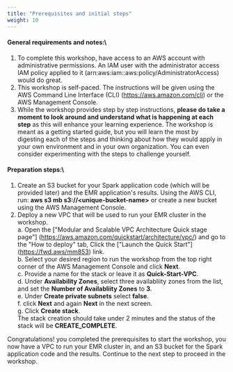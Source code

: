 ```yaml
---
title: "Prerequisites and initial steps"
weight: 10
---
```

#### General requirements and notes:\

1. To complete this workshop, have access to an AWS account with administrative permissions. An IAM user with the  administrator access IAM policy applied to it (arn:aws:iam::aws:policy/AdministratorAccess) would do great.
2. This workshop is self-paced. The instructions will  be given using the AWS Command Line Interface (CLI) (https://aws.amazon.com/cli) or the AWS Management Console. 
3. While the workshop provides step by step instructions, **please do take a moment to look around and understand what is happening at each step** as this will enhance your learning experience. The workshop is meant as a getting started guide, but you will learn the most by digesting each of the steps and thinking about how they would apply in your own environment and in your own organization. You can even consider experimenting with the steps to challenge yourself.


#### Preparation steps:\

1. Create an S3 bucket for your Spark application code (which will be provided later) and the EMR application's results. Using the AWS CLI, run: **aws s3 mb s3://\<unique-bucket-name\>** or create a new bucket using the AWS Management Console.
2. Deploy a new VPC that will be used to run your EMR cluster in the workshop.\
a. Open the ["Modular and Scalable VPC Architecture Quick stage page"] (https://aws.amazon.com/quickstart/architecture/vpc/) and go to the "How to deploy" tab, Click the ["Launch the Quick Start"] (https://fwd.aws/mm853) link.\
b. Select your desired region to run the workshop from the top right corner of the AWS Management Console and click **Next**.\
c. Provide a name for the stack or leave it as **Quick-Start-VPC**.\
d. Under **Availability Zones**, select three availabliity zones from the list, and set the **Number of Availabliity Zones** to **3**.\
e. Under **Create private subnets** select **false**.\
f. click **Next** and again **Next** in the next screen.\
g. Click **Create stack**.\
The stack creation should take under 2 minutes and the status of the stack will be **CREATE_COMPLETE**.

Congratulations! you completed the prerequisites to start the workshop, you now have a VPC to run your EMR cluster in, and an S3 bucket for the Spark application code and the results. Continue to the next step to proceed in the workshop.
